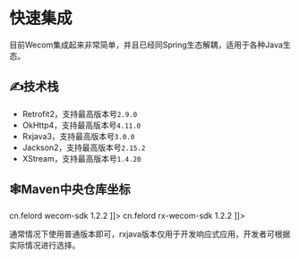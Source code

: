 # 快速集成

目前Wecom集成起来非常简单，并且已经同Spring生态解耦，适用于各种Java生态。

## ✍️技术栈

- Retrofit2，支持最高版本号`2.9.0`
- OkHttp4，支持最高版本号`4.11.0`
- Rxjava3，支持最高版本号`3.0.0`
- Jackson2，支持最高版本号`2.15.2`
- XStream，支持最高版本号`1.4.20`

## 🕸️Maven中央仓库坐标

<tabs>
    <tab title="普通版本">
        <code-block lang="xml">
         <![CDATA[
<dependency>
    <groupId>cn.felord</groupId>
    <artifactId>wecom-sdk</artifactId>
    <version>1.2.2</version>
</dependency>
]]>
        </code-block>
    </tab>
    <tab title="rxjava版本">
        <code-block lang="xml">
            <![CDATA[
<dependency>
    <groupId>cn.felord</groupId>
    <artifactId>rx-wecom-sdk</artifactId>
    <version>1.2.2</version>
</dependency>
]]></code-block>
    </tab>
</tabs>

<note>通常情况下使用普通版本即可，rxjava版本仅用于开发响应式应用，开发者可根据实际情况进行选择。</note>
 